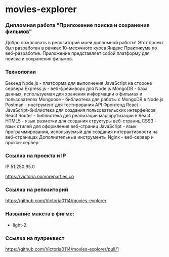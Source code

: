 # movies-explorer

### Дипломная работа "Приложение поиска и сохранения фильмов"

Добро пожаловать в репозиторий моей дипломной работы! Этот проект был разработан в рамках 10-месячного курса
Яндекс Практикума по веб-разработке. Приложение представляет собой платформу для поиска и сохранения фильмов.

### Технологии

Бекенд
Node.js - платформа для выполнения JavaScript на стороне сервера
Express.js - веб-фреймворк для Node.js
MongoDB - база данных, используемая для хранения информации о фильмах и пользователях
Mongoose - библиотека для работы с MongoDB в Node.js
Postman - инструмент для тестирования API
Фронтенд
React - JavaScript-библиотека для создания пользовательских интерфейсов
React Router - библиотека для реализации маршрутизации в React
HTML5 - язык разметки для создания структуры веб-страниц
CSS3 - язык стилей для оформления веб-страниц
JavaScript - язык программирования, используемый для создания интерактивности на веб-страницах
Дополнительные инструменты
Nginx - веб-сервер и прокси-сервер

### Ccылка на проекта и IP

IP 51.250.95.0

https://victoria.nomoreparties.co

### Ссылка на репозиторий

https://github.com/Victoria0114/movies-explorer

### Название макета в фигме:

- light-2.

### Ссылка на пулреквест

https://github.com/Victoria0114/movies-explorer/pull/1
